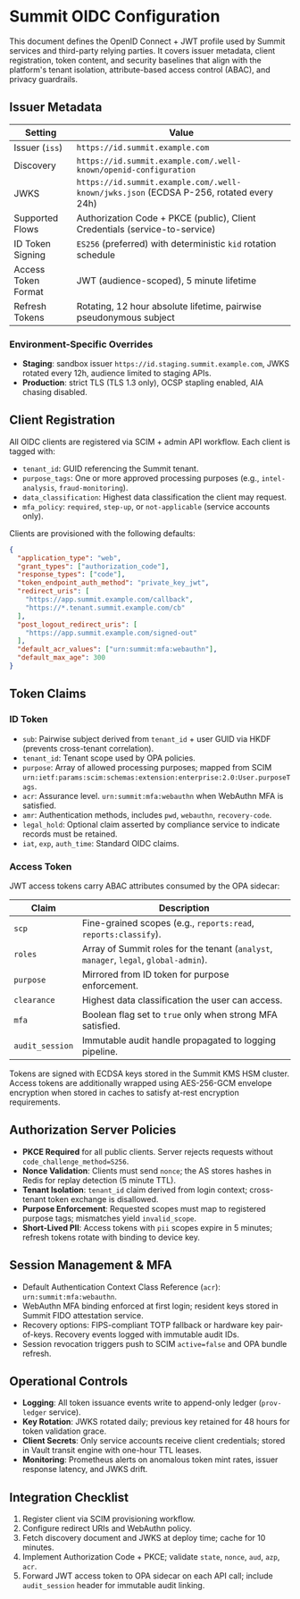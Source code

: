 # Summit OIDC Configuration

This document defines the OpenID Connect + JWT profile used by Summit services and third-party relying parties. It covers
issuer metadata, client registration, token content, and security baselines that align with the platform's tenant isolation,
attribute-based access control (ABAC), and privacy guardrails.

## Issuer Metadata

| Setting | Value |
| --- | --- |
| Issuer (`iss`) | `https://id.summit.example.com` |
| Discovery | `https://id.summit.example.com/.well-known/openid-configuration` |
| JWKS | `https://id.summit.example.com/.well-known/jwks.json` (ECDSA P-256, rotated every 24h) |
| Supported Flows | Authorization Code + PKCE (public), Client Credentials (service-to-service) |
| ID Token Signing | `ES256` (preferred) with deterministic `kid` rotation schedule |
| Access Token Format | JWT (audience-scoped), 5 minute lifetime |
| Refresh Tokens | Rotating, 12 hour absolute lifetime, pairwise pseudonymous subject | 

### Environment-Specific Overrides

* **Staging**: sandbox issuer `https://id.staging.summit.example.com`, JWKS rotated every 12h, audience limited to staging APIs.
* **Production**: strict TLS (TLS 1.3 only), OCSP stapling enabled, AIA chasing disabled.

## Client Registration

All OIDC clients are registered via SCIM + admin API workflow. Each client is tagged with:

* `tenant_id`: GUID referencing the Summit tenant.
* `purpose_tags`: One or more approved processing purposes (e.g., `intel-analysis`, `fraud-monitoring`).
* `data_classification`: Highest data classification the client may request.
* `mfa_policy`: `required`, `step-up`, or `not-applicable` (service accounts only).

Clients are provisioned with the following defaults:

```json
{
  "application_type": "web",
  "grant_types": ["authorization_code"],
  "response_types": ["code"],
  "token_endpoint_auth_method": "private_key_jwt",
  "redirect_uris": [
    "https://app.summit.example.com/callback",
    "https://*.tenant.summit.example.com/cb"
  ],
  "post_logout_redirect_uris": [
    "https://app.summit.example.com/signed-out"
  ],
  "default_acr_values": ["urn:summit:mfa:webauthn"],
  "default_max_age": 300
}
```

## Token Claims

### ID Token

* `sub`: Pairwise subject derived from `tenant_id` + user GUID via HKDF (prevents cross-tenant correlation).
* `tenant_id`: Tenant scope used by OPA policies.
* `purpose`: Array of allowed processing purposes; mapped from SCIM `urn:ietf:params:scim:schemas:extension:enterprise:2.0:User.purposeTags`.
* `acr`: Assurance level. `urn:summit:mfa:webauthn` when WebAuthn MFA is satisfied.
* `amr`: Authentication methods, includes `pwd`, `webauthn`, `recovery-code`.
* `legal_hold`: Optional claim asserted by compliance service to indicate records must be retained.
* `iat`, `exp`, `auth_time`: Standard OIDC claims.

### Access Token

JWT access tokens carry ABAC attributes consumed by the OPA sidecar:

| Claim | Description |
| --- | --- |
| `scp` | Fine-grained scopes (e.g., `reports:read`, `reports:classify`). |
| `roles` | Array of Summit roles for the tenant (`analyst`, `manager`, `legal`, `global-admin`). |
| `purpose` | Mirrored from ID token for purpose enforcement. |
| `clearance` | Highest data classification the user can access. |
| `mfa` | Boolean flag set to `true` only when strong MFA satisfied. |
| `audit_session` | Immutable audit handle propagated to logging pipeline. |

Tokens are signed with ECDSA keys stored in the Summit KMS HSM cluster. Access tokens are additionally wrapped using
AES-256-GCM envelope encryption when stored in caches to satisfy at-rest encryption requirements.

## Authorization Server Policies

* **PKCE Required** for all public clients. Server rejects requests without `code_challenge_method=S256`.
* **Nonce Validation**: Clients must send `nonce`; the AS stores hashes in Redis for replay detection (5 minute TTL).
* **Tenant Isolation**: `tenant_id` claim derived from login context; cross-tenant token exchange is disallowed.
* **Purpose Enforcement**: Requested scopes must map to registered purpose tags; mismatches yield `invalid_scope`.
* **Short-Lived PII**: Access tokens with `pii` scopes expire in 5 minutes; refresh tokens rotate with binding to device key.

## Session Management & MFA

* Default Authentication Context Class Reference (`acr`): `urn:summit:mfa:webauthn`.
* WebAuthn MFA binding enforced at first login; resident keys stored in Summit FIDO attestation service.
* Recovery options: FIPS-compliant TOTP fallback or hardware key pair-of-keys. Recovery events logged with immutable audit IDs.
* Session revocation triggers push to SCIM `active=false` and OPA bundle refresh.

## Operational Controls

* **Logging**: All token issuance events write to append-only ledger (`prov-ledger` service).
* **Key Rotation**: JWKS rotated daily; previous key retained for 48 hours for token validation grace.
* **Client Secrets**: Only service accounts receive client credentials; stored in Vault transit engine with one-hour TTL leases.
* **Monitoring**: Prometheus alerts on anomalous token mint rates, issuer response latency, and JWKS drift.

## Integration Checklist

1. Register client via SCIM provisioning workflow.
2. Configure redirect URIs and WebAuthn policy.
3. Fetch discovery document and JWKS at deploy time; cache for 10 minutes.
4. Implement Authorization Code + PKCE; validate `state`, `nonce`, `aud`, `azp`, `acr`.
5. Forward JWT access token to OPA sidecar on each API call; include `audit_session` header for immutable audit linking.

